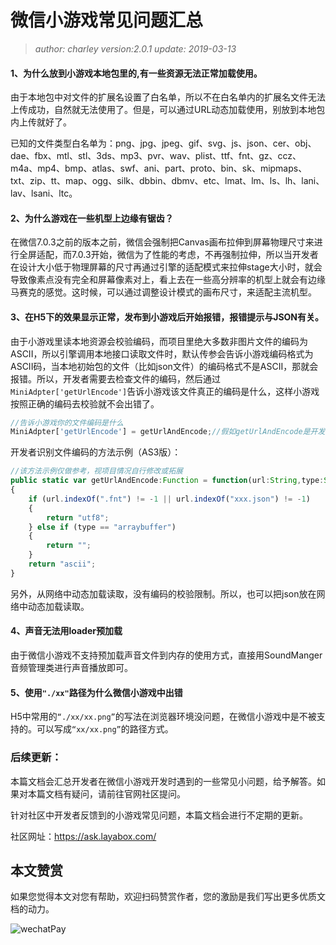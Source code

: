 # 微信小游戏常见问题汇总

> *author: charley    version:2.0.1  update: 2019-03-13*

#### 1、为什么放到小游戏本地包里的,有一些资源无法正常加载使用。

由于本地包中对文件的扩展名设置了白名单，所以不在白名单内的扩展名文件无法上传成功，自然就无法使用了。但是，可以通过URL动态加载使用，别放到本地包内上传就好了。

已知的文件类型白名单为：png、jpg、jpeg、gif、svg、js、json、cer、obj、dae、fbx、mtl、stl、3ds、mp3、pvr、wav、plist、ttf、fnt、gz、ccz、m4a、mp4、bmp、atlas、swf、ani、part、proto、bin、sk、mipmaps、txt、zip、tt、map、ogg、silk、dbbin、dbmv、etc、lmat、lm、ls、lh、lani、lav、lsani、ltc。



#### 2、为什么游戏在一些机型上边缘有锯齿？

在微信7.0.3之前的版本之前，微信会强制把Canvas画布拉伸到屏幕物理尺寸来进行全屏适配，而7.0.3开始，微信为了性能的考虑，不再强制拉伸，所以当开发者在设计大小低于物理屏幕的尺寸再通过引擎的适配模式来拉伸stage大小时，就会导致像素点没有完全和屏幕像素对上，看上去在一些高分辨率的机型上就会有边缘马赛克的感觉。这时候，可以通过调整设计模式的画布尺寸，来适配主流机型。



#### 3、在H5下的效果显示正常，发布到小游戏后开始报错，报错提示与JSON有关。

由于小游戏里读本地资源会校验编码，而项目里绝大多数非图片文件的编码为ASCII，所以引擎调用本地接口读取文件时，默认传参会告诉小游戏编码格式为ASCII码，当本地初始包的文件（比如json文件）的编码格式不是ASCII，那就会报错。所以，开发者需要去检查文件的编码，然后通过`MiniAdpter['getUrlEncode']`告诉小游戏该文件真正的编码是什么，这样小游戏按照正确的编码去校验就不会出错了。

```js
//告诉小游戏你的文件编码是什么
MiniAdpter['getUrlEncode'] = getUrlAndEncode;//假如getUrlAndEncode是开发者识别文件编码的方法
```

开发者识别文件编码的方法示例（AS3版）：

```javascript
//该方法示例仅做参考，视项目情况自行修改或拓展
public static var getUrlAndEncode:Function = function(url:String,type:String):String
{
	if (url.indexOf(".fnt") != -1 || url.indexOf("xxx.json") != -1) 
    {
		return "utf8";
	} else if (type == "arraybuffer") 
    {
		return "";
	}
	return "ascii";
}
```



另外，从网络中动态加载读取，没有编码的校验限制。所以，也可以把json放在网络中动态加载读取。



#### 4、声音无法用loader预加载

由于微信小游戏不支持预加载声音文件到内存的使用方式，直接用SoundManger音频管理类进行声音播放即可。



#### 5、使用`"./xx"`路径为什么微信小游戏中出错

H5中常用的`“./xx/xx.png”`的写法在浏览器环境没问题，在微信小游戏中是不被支持的。可以写成`“xx/xx.png”`的路径方式。





### 后续更新：

本篇文档会汇总开发者在微信小游戏开发时遇到的一些常见小问题，给予解答。如果对本篇文档有疑问，请前往官网社区提问。

针对社区中开发者反馈到的小游戏常见问题，本篇文档会进行不定期的更新。

社区网址：https://ask.layabox.com/



## 本文赞赏

如果您觉得本文对您有帮助，欢迎扫码赞赏作者，您的激励是我们写出更多优质文档的动力。

![wechatPay](../../../wechatPay.jpg)